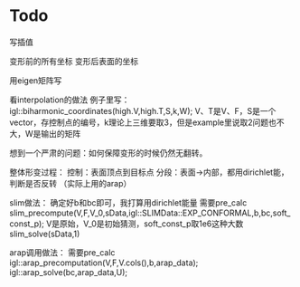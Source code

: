 # Todo

写插值

变形前的所有坐标
变形后表面的坐标

用eigen矩阵写

看interpolation的做法
例子里写：
    igl::biharmonic_coordinates(high.V,high.T,S,k,W);
    V、T是V、F，S是一个vector，存控制点的编号，k理论上三维要取3，但是example里说取2问题也不大，W是输出的矩阵

想到一个严肃的问题：如何保障变形的时候仍然无翻转。

整体形变过程：
    控制：表面顶点到目标点
    分段：表面->内部，都用dirichlet能，判断是否反转
    （实际上用的arap）

slim做法：
    确定好b和bc即可，我打算用dirichlet能量
    需要pre_calc
    slim_precompute(V,F,V_0,sData,igl::SLIMData::EXP_CONFORMAL,b,bc,soft_const_p); V是原始，V_0是初始猜测，soft_const_p取1e6这种大数
    slim_solve(sData,1)

arap调用做法：
    需要pre_calc
    igl::arap_precomputation(V,F,V.cols(),b,arap_data);
    igl::arap_solve(bc,arap_data,U);

